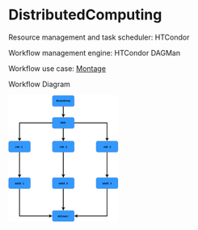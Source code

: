 # DistributedComputing

Resource management and task scheduler: HTCondor

Workflow management engine: HTCondor DAGMan

Workflow use case: [Montage](http://montage.ipac.caltech.edu/docs/montagescript.html)

Workflow Diagram

<img src="Workflow-Diagram.png" height="250">
